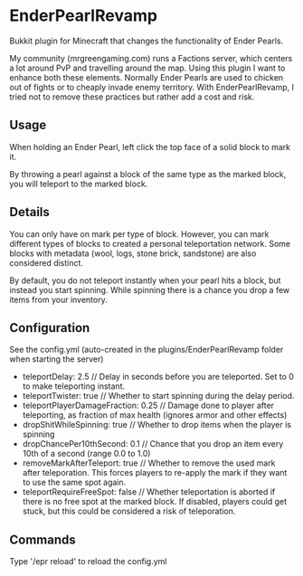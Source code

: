 EnderPearlRevamp
================

Bukkit plugin for Minecraft that changes the functionality of Ender Pearls.

My community (mrgreengaming.com) runs a Factions server, which centers a lot around PvP and travelling around the map. Using this plugin I want to enhance both these elements. Normally Ender Pearls are used to chicken out of fights or to cheaply invade enemy territory. With EnderPearlRevamp, I tried not to remove these practices but rather add a cost and risk.

Usage
---------
When holding an Ender Pearl, left click the top face of a solid block to mark it.

By throwing a pearl against a block of the same type as the marked block, you will teleport to the marked block.

Details
---------
You can only have on mark per type of block. However, you can mark different types of blocks to created a personal teleportation network. Some blocks with metadata (wool, logs, stone brick, sandstone) are also considered distinct.

By default, you do not teleport instantly when your pearl hits a block, but instead you start spinning. While spinning there is a chance you drop a few items from your inventory.

Configuration
---------
See the config.yml (auto-created in the plugins/EnderPearlRevamp folder when starting the server)

 * teleportDelay: 2.5 // Delay in seconds before you are teleported. Set to 0 to make teleporting instant.
 * teleportTwister: true // Whether to start spinning during the delay period.
 * teleportPlayerDamageFraction: 0.25 // Damage done to player after teleporting, as fraction of max health (ignores armor and other effects)
 * dropShitWhileSpinning: true // Whether to drop items when the player is spinning
 * dropChancePer10thSecond: 0.1 // Chance that you drop an item every 10th of a second (range 0.0 to 1.0)
 * removeMarkAfterTeleport: true // Whether to remove the used mark after teleporation. This forces players to re-apply the mark if they want to use the same spot again.
 * teleportRequireFreeSpot: false // Whether teleportation is aborted if there is no free spot at the marked block. If disabled, players could get stuck, but this could be considered a risk of teleporation.
 
Commands
---------
Type '/epr reload' to reload the config.yml
